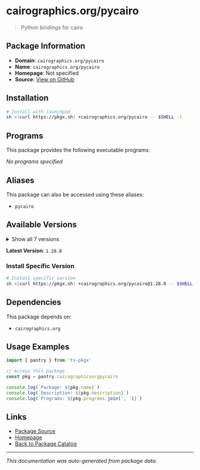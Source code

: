 # cairographics.org/pycairo

> Python bindings for cairo

## Package Information

- **Domain**: `cairographics.org/pycairo`
- **Name**: `cairographics.org/pycairo`
- **Homepage**: Not specified
- **Source**: [View on GitHub](https://github.com/pkgxdev/pantry/tree/main/projects/cairographics.org/pycairo/package.yml)

## Installation

```bash
# Install with launchpad
sh <(curl https://pkgx.sh) +cairographics.org/pycairo -- $SHELL -i
```

## Programs

This package provides the following executable programs:

*No programs specified*

## Aliases

This package can also be accessed using these aliases:

- `pycairo`

## Available Versions

<details>
<summary>Show all 7 versions</summary>

- `1.28.0`, `1.27.0`, `1.26.1`, `1.26.0`, `1.25.1`
- `1.25.0`, `1.24.0`

</details>

**Latest Version**: `1.28.0`

### Install Specific Version

```bash
# Install specific version
sh <(curl https://pkgx.sh) +cairographics.org/pycairo@1.28.0 -- $SHELL -i
```

## Dependencies

This package depends on:

- `cairographics.org`

## Usage Examples

```typescript
import { pantry } from 'ts-pkgx'

// Access this package
const pkg = pantry.cairographicsorgpycairo

console.log(`Package: ${pkg.name}`)
console.log(`Description: ${pkg.description}`)
console.log(`Programs: ${pkg.programs.join(', ')}`)
```

## Links

- [Package Source](https://github.com/pkgxdev/pantry/tree/main/projects/cairographics.org/pycairo/package.yml)
- [Homepage](#)
- [Back to Package Catalog](../package-catalog.md)

---

*This documentation was auto-generated from package data.*
